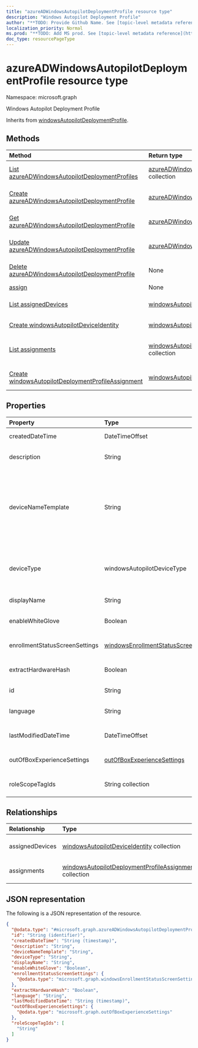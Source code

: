 ```yaml
---
title: "azureADWindowsAutopilotDeploymentProfile resource type"
description: "Windows Autopilot Deployment Profile"
author: "**TODO: Provide Github Name. See [topic-level metadata reference](https://msgo.azurewebsites.net/add/document/guidelines/metadata.html#topic-level-metadata)**"
localization_priority: Normal
ms.prod: "**TODO: Add MS prod. See [topic-level metadata reference](https://msgo.azurewebsites.net/add/document/guidelines/metadata.html#topic-level-metadata)**"
doc_type: resourcePageType
---
```


# azureADWindowsAutopilotDeploymentProfile resource type

Namespace: microsoft.graph



Windows Autopilot Deployment Profile


Inherits from [windowsAutopilotDeploymentProfile](../resources/windowsautopilotdeploymentprofile.md).

## Methods
|Method|Return type|Description|
|:---|:---|:---|
|[List azureADWindowsAutopilotDeploymentProfiles](../api/azureadwindowsautopilotdeploymentprofile-list.md)|[azureADWindowsAutopilotDeploymentProfile](../resources/azureadwindowsautopilotdeploymentprofile.md) collection|Get a list of the [azureADWindowsAutopilotDeploymentProfile](../resources/azureadwindowsautopilotdeploymentprofile.md) objects and their properties.|
|[Create azureADWindowsAutopilotDeploymentProfile](../api/azureadwindowsautopilotdeploymentprofile-create.md)|[azureADWindowsAutopilotDeploymentProfile](../resources/azureadwindowsautopilotdeploymentprofile.md)|Create a new [azureADWindowsAutopilotDeploymentProfile](../resources/azureadwindowsautopilotdeploymentprofile.md) object.|
|[Get azureADWindowsAutopilotDeploymentProfile](../api/azureadwindowsautopilotdeploymentprofile-get.md)|[azureADWindowsAutopilotDeploymentProfile](../resources/azureadwindowsautopilotdeploymentprofile.md)|Read the properties and relationships of an [azureADWindowsAutopilotDeploymentProfile](../resources/azureadwindowsautopilotdeploymentprofile.md) object.|
|[Update azureADWindowsAutopilotDeploymentProfile](../api/azureadwindowsautopilotdeploymentprofile-update.md)|[azureADWindowsAutopilotDeploymentProfile](../resources/azureadwindowsautopilotdeploymentprofile.md)|Update the properties of an [azureADWindowsAutopilotDeploymentProfile](../resources/azureadwindowsautopilotdeploymentprofile.md) object.|
|[Delete azureADWindowsAutopilotDeploymentProfile](../api/azureadwindowsautopilotdeploymentprofile-delete.md)|None|Deletes an [azureADWindowsAutopilotDeploymentProfile](../resources/azureadwindowsautopilotdeploymentprofile.md) object.|
|[assign](../api/azureadwindowsautopilotdeploymentprofile-assign.md)|None|**TODO: Add Description**|
|[List assignedDevices](../api/azureadwindowsautopilotdeploymentprofile-list-assigneddevices.md)|[windowsAutopilotDeviceIdentity](../resources/windowsautopilotdeviceidentity.md) collection|Get the windowsAutopilotDeviceIdentity resources from the assignedDevices navigation property.|
|[Create windowsAutopilotDeviceIdentity](../api/azureadwindowsautopilotdeploymentprofile-post-assigneddevices.md)|[windowsAutopilotDeviceIdentity](../resources/windowsautopilotdeviceidentity.md)|Create a new windowsAutopilotDeviceIdentity object.|
|[List assignments](../api/azureadwindowsautopilotdeploymentprofile-list-assignments.md)|[windowsAutopilotDeploymentProfileAssignment](../resources/windowsautopilotdeploymentprofileassignment.md) collection|Get the windowsAutopilotDeploymentProfileAssignment resources from the assignments navigation property.|
|[Create windowsAutopilotDeploymentProfileAssignment](../api/azureadwindowsautopilotdeploymentprofile-post-assignments.md)|[windowsAutopilotDeploymentProfileAssignment](../resources/windowsautopilotdeploymentprofileassignment.md)|Create a new windowsAutopilotDeploymentProfileAssignment object.|

## Properties
|Property|Type|Description|
|:---|:---|:---|
|createdDateTime|DateTimeOffset|Profile creation time Inherited from [windowsAutopilotDeploymentProfile](../resources/windowsautopilotdeploymentprofile.md)|
|description|String|Description of the profile Inherited from [windowsAutopilotDeploymentProfile](../resources/windowsautopilotdeploymentprofile.md)|
|deviceNameTemplate|String|The template used to name the AutoPilot Device. This can be a custom text and can also contain either the serial number of the device, or a randomly generated number. The total length of the text generated by the template can be no more than 15 characters. Inherited from [windowsAutopilotDeploymentProfile](../resources/windowsautopilotdeploymentprofile.md)|
|deviceType|windowsAutopilotDeviceType|The AutoPilot device type that this profile is applicable to. Inherited from [windowsAutopilotDeploymentProfile](../resources/windowsautopilotdeploymentprofile.md). Possible values are: `windowsPc`, `surfaceHub2`, `holoLens`.|
|displayName|String|Name of the profile Inherited from [windowsAutopilotDeploymentProfile](../resources/windowsautopilotdeploymentprofile.md)|
|enableWhiteGlove|Boolean|Enable Autopilot White Glove for the profile. Inherited from [windowsAutopilotDeploymentProfile](../resources/windowsautopilotdeploymentprofile.md)|
|enrollmentStatusScreenSettings|[windowsEnrollmentStatusScreenSettings](../resources/windowsenrollmentstatusscreensettings.md)|Enrollment status screen setting Inherited from [windowsAutopilotDeploymentProfile](../resources/windowsautopilotdeploymentprofile.md)|
|extractHardwareHash|Boolean|HardwareHash Extraction for the profile Inherited from [windowsAutopilotDeploymentProfile](../resources/windowsautopilotdeploymentprofile.md)|
|id|String|**TODO: Add Description** Inherited from [entity](../resources/entity.md)|
|language|String|Language configured on the device Inherited from [windowsAutopilotDeploymentProfile](../resources/windowsautopilotdeploymentprofile.md)|
|lastModifiedDateTime|DateTimeOffset|Profile last modified time Inherited from [windowsAutopilotDeploymentProfile](../resources/windowsautopilotdeploymentprofile.md)|
|outOfBoxExperienceSettings|[outOfBoxExperienceSettings](../resources/outofboxexperiencesettings.md)|Out of box experience setting Inherited from [windowsAutopilotDeploymentProfile](../resources/windowsautopilotdeploymentprofile.md)|
|roleScopeTagIds|String collection|Scope tags for the profile. Inherited from [windowsAutopilotDeploymentProfile](../resources/windowsautopilotdeploymentprofile.md)|

## Relationships
|Relationship|Type|Description|
|:---|:---|:---|
|assignedDevices|[windowsAutopilotDeviceIdentity](../resources/windowsautopilotdeviceidentity.md) collection|The list of assigned devices for the profile. Inherited from [windowsAutopilotDeploymentProfile](../resources/windowsautopilotdeploymentprofile.md)|
|assignments|[windowsAutopilotDeploymentProfileAssignment](../resources/windowsautopilotdeploymentprofileassignment.md) collection|The list of group assignments for the profile. Inherited from [windowsAutopilotDeploymentProfile](../resources/windowsautopilotdeploymentprofile.md)|

## JSON representation
The following is a JSON representation of the resource.
<!-- {
  "blockType": "resource",
  "keyProperty": "id",
  "@odata.type": "microsoft.graph.azureADWindowsAutopilotDeploymentProfile",
  "baseType": "microsoft.graph.windowsAutopilotDeploymentProfile",
  "openType": false
}
-->
``` json
{
  "@odata.type": "#microsoft.graph.azureADWindowsAutopilotDeploymentProfile",
  "id": "String (identifier)",
  "createdDateTime": "String (timestamp)",
  "description": "String",
  "deviceNameTemplate": "String",
  "deviceType": "String",
  "displayName": "String",
  "enableWhiteGlove": "Boolean",
  "enrollmentStatusScreenSettings": {
    "@odata.type": "microsoft.graph.windowsEnrollmentStatusScreenSettings"
  },
  "extractHardwareHash": "Boolean",
  "language": "String",
  "lastModifiedDateTime": "String (timestamp)",
  "outOfBoxExperienceSettings": {
    "@odata.type": "microsoft.graph.outOfBoxExperienceSettings"
  },
  "roleScopeTagIds": [
    "String"
  ]
}
```

